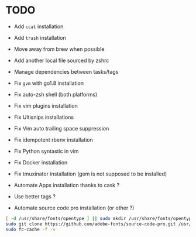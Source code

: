 # TODO

- Add `ccat` installation
- Add `trash` installation
- Move away from brew when possible
- Add another local file sourced by zshrc
- Manage dependencies between tasks/tags

- Fix `gvm` with go1.8 installation
- Fix auto-zsh shell (both platforms)
- Fix vim plugins installation
- Fix Ultisnips installations
- Fix Vim auto trailing space suppression
- Fix idempotent rbenv installation
- Fix Python syntastic in vim
- Fix Docker installation
- Fix tmuxinator installation (gem is not supposed to be installed)

- Automate Apps installation thanks to cask ?
- Use better tags ?

- Automate source code pro installation (or other ?)

```Bash
[ -d /usr/share/fonts/opentype ] || sudo mkdir /usr/share/fonts/opentype
sudo git clone https://github.com/adobe-fonts/source-code-pro.git /usr/share/fonts/opentype/scp
sudo fc-cache -f -v
```
